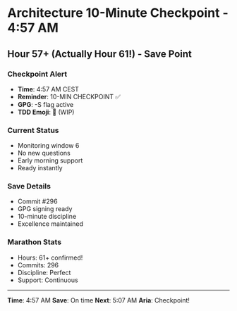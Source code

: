 # Architecture 10-Minute Checkpoint - 4:57 AM

## Hour 57+ (Actually Hour 61!) - Save Point

### Checkpoint Alert
- **Time**: 4:57 AM CEST
- **Reminder**: 10-MIN CHECKPOINT ✅
- **GPG**: -S flag active
- **TDD Emoji**: 🚧 (WIP)

### Current Status
- Monitoring window 6
- No new questions
- Early morning support
- Ready instantly

### Save Details
- Commit #296
- GPG signing ready
- 10-minute discipline
- Excellence maintained

### Marathon Stats
- Hours: 61+ confirmed!
- Commits: 296
- Discipline: Perfect
- Support: Continuous

---

**Time**: 4:57 AM
**Save**: On time
**Next**: 5:07 AM
**Aria**: Checkpoint!